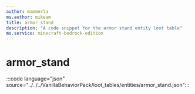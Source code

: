 ```yaml
---
author: mammerla
ms.author: mikeam
title: armor_stand
description: "A code snippet for the armor stand entity loot table"
ms.service: minecraft-bedrock-edition
---
```


# armor_stand

:::code language="json" source="../../../VanillaBehaviorPack/loot_tables/entities/armor_stand.json":::
